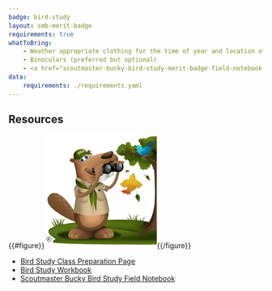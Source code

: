 ```yaml
---
badge: bird-study
layout: smb-merit-badge
requirements: true
whatToBring:
    - Weather appropriate clothing for the time of year and location of the class for outdoor participation
    - Binoculars (preferred but optional)
    - <a href="scoutmaster-bucky-bird-study-merit-badge-field-notebook-booklet.pdf">Scoutmaster Bucky Bird Study Merit Badge Field Notebook</a> print out or a Notebook (preferably pocket sized or slightly larger - for taking of field notes and drawings)
data:
    requirements: ./requirements.yaml
---
```


## Resources

{{#figure}}<img src="bird-study-bucky.jpg" class="W(100%)" />{{/figure}}
* [Bird Study Class Preparation Page](bird-study-cpp.pdf)
* [Bird Study Workbook](bird-study-workbook.pdf)
* [Scoutmaster Bucky Bird Study Field Notebook](scoutmaster-bucky-bird-study-field-notebook.pdf)

